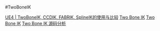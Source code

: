 #TwoBoneIK



[UE4 | TwoBoneIK, CCDIK, FABRIK, SplineIK的使用与比较](https://blog.csdn.net/weixin_40821143/article/details/116145345)
[Two Bone IK](https://www.wenjiangs.com/doc/6mnjclns)
[Two Bone IK](https://zhuanlan.zhihu.com/p/447895503)
[Two Bone IK 源码分析](https://zhuanlan.zhihu.com/p/557886369)